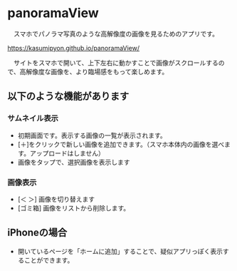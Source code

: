 # panoramaView

　スマホでパノラマ写真のような高解像度の画像を見るためのアプリです。

https://kasumipyon.github.io/panoramaView/

　サイトをスマホで開いて、上下左右に動かすことで画像がスクロールするので、高解像度な画像を、より臨場感をもって楽しめます。

## 以下のような機能があります
### サムネイル表示
* 初期画面です。表示する画像の一覧が表示されます。
* [＋]をクリックで新しい画像を追加できます。（スマホ本体内の画像を選べます。アップロードはしません）
* 画像をタップで、選択画像を表示します
### 画像表示
* [＜ ＞] 画像を切り替えます
* [ゴミ箱] 画像をリストから削除します。

## iPhoneの場合
* 開いているページを「ホームに追加」することで、疑似アプリっぽく表示することができます。

